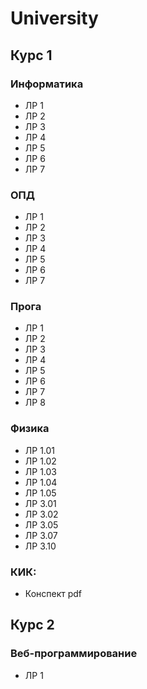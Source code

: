 # University

## Курс 1

### Информатика

* ЛР 1
* ЛР 2
* ЛР 3
* ЛР 4
* ЛР 5
* ЛР 6
* ЛР 7


### ОПД

* ЛР 1
* ЛР 2
* ЛР 3
* ЛР 4
* ЛР 5
* ЛР 6
* ЛР 7


### Прога

* ЛР 1
* ЛР 2
* ЛР 3
* ЛР 4
* ЛР 5
* ЛР 6
* ЛР 7
* ЛР 8


### Физика     

* ЛР 1.01
* ЛР 1.02
* ЛР 1.03
* ЛР 1.04
* ЛР 1.05
* ЛР 3.01
* ЛР 3.02
* ЛР 3.05
* ЛР 3.07
* ЛР 3.10

### КИК:

* Конспект pdf

## Курс 2

### Веб-программирование

* ЛР 1